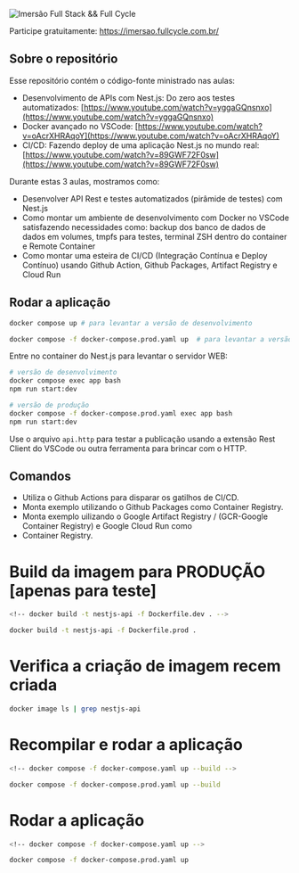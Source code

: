 ![Imersão Full Stack && Full Cycle](https://events-fullcycle.s3.amazonaws.com/events-fullcycle/static/site/img/grupo_4417.png)

Participe gratuitamente: https://imersao.fullcycle.com.br/

## Sobre o repositório

Esse repositório contém o código-fonte ministrado nas aulas:

- Desenvolvimento de APIs com Nest.js: Do zero aos testes automatizados: [https://www.youtube.com/watch?v=yggaGQnsnxo](https://www.youtube.com/watch?v=yggaGQnsnxo)
- Docker avançado no VSCode: [https://www.youtube.com/watch?v=oAcrXHRAqoY](https://www.youtube.com/watch?v=oAcrXHRAqoY)
- CI/CD: Fazendo deploy de uma aplicação Nest.js no mundo real: [https://www.youtube.com/watch?v=89GWF72F0sw](https://www.youtube.com/watch?v=89GWF72F0sw)

Durante estas 3 aulas, mostramos como:

- Desenvolver API Rest e testes automatizados (pirâmide de testes) com Nest.js
- Como montar um ambiente de desenvolvimento com Docker no VSCode satisfazendo necessidades como: backup dos banco de dados de dados em volumes, tmpfs para testes, terminal ZSH dentro do container e Remote Container
- Como montar uma esteira de CI/CD (Integração Contínua e Deploy Contínuo) usando Github Action, Github Packages, Artifact Registry e Cloud Run

## Rodar a aplicação

```bash
docker compose up # para levantar a versão de desenvolvimento
```

```bash
docker compose -f docker-compose.prod.yaml up  # para levantar a versão de produção
```

Entre no container do Nest.js para levantar o servidor WEB:

```bash
# versão de desenvolvimento
docker compose exec app bash
npm run start:dev

# versão de produção
docker compose -f docker-compose.prod.yaml exec app bash
npm run start:dev
```

Use o arquivo `api.http` para testar a publicação usando a extensão Rest Client do VSCode ou outra ferramenta para brincar com o HTTP.

## Comandos

- Utiliza o Github Actions para disparar os gatilhos de CI/CD.
- Monta exemplo utilizando o Github Packages como Container Registry.
- Monta exemplo uilizando o Google Artifact Registry / (GCR-Google Container Registry) e Google Cloud Run como
- Container Registry.

# Build da imagem para PRODUÇÃO [apenas para teste]

```bash
<!-- docker build -t nestjs-api -f Dockerfile.dev . -->

docker build -t nestjs-api -f Dockerfile.prod .
```

# Verifica a criação de imagem recem criada

```bash
docker image ls | grep nestjs-api
```

# Recompilar e rodar a aplicação

```bash
<!-- docker compose -f docker-compose.yaml up --build -->

docker compose -f docker-compose.prod.yaml up --build
```

# Rodar a aplicação

```bash
<!-- docker compose -f docker-compose.yaml up -->

docker compose -f docker-compose.prod.yaml up
```
